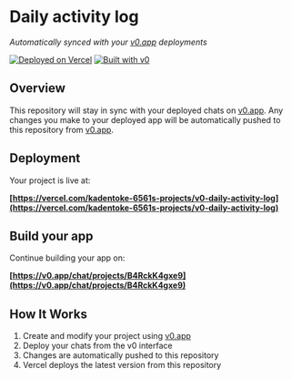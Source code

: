 # Daily activity log

*Automatically synced with your [v0.app](https://v0.app) deployments*

[![Deployed on Vercel](https://img.shields.io/badge/Deployed%20on-Vercel-black?style=for-the-badge&logo=vercel)](https://vercel.com/kadentoke-6561s-projects/v0-daily-activity-log)
[![Built with v0](https://img.shields.io/badge/Built%20with-v0.app-black?style=for-the-badge)](https://v0.app/chat/projects/B4RckK4gxe9)

## Overview

This repository will stay in sync with your deployed chats on [v0.app](https://v0.app).
Any changes you make to your deployed app will be automatically pushed to this repository from [v0.app](https://v0.app).

## Deployment

Your project is live at:

**[https://vercel.com/kadentoke-6561s-projects/v0-daily-activity-log](https://vercel.com/kadentoke-6561s-projects/v0-daily-activity-log)**

## Build your app

Continue building your app on:

**[https://v0.app/chat/projects/B4RckK4gxe9](https://v0.app/chat/projects/B4RckK4gxe9)**

## How It Works

1. Create and modify your project using [v0.app](https://v0.app)
2. Deploy your chats from the v0 interface
3. Changes are automatically pushed to this repository
4. Vercel deploys the latest version from this repository
